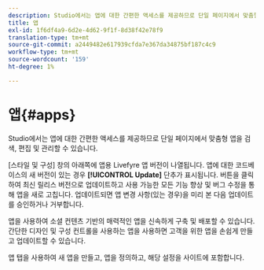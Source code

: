 ```yaml
---
description: Studio에서는 앱에 대한 간편한 액세스를 제공하므로 단일 페이지에서 맞춤형 앱을 검색, 편집 및 관리할 수 있습니다.
title: 앱
exl-id: 1f6df4a9-6d2e-4d62-9f1f-8d38f42e78f9
translation-type: tm+mt
source-git-commit: a2449482e617939cfda7e367da34875bf187c4c9
workflow-type: tm+mt
source-wordcount: '159'
ht-degree: 1%

---
```


# 앱{#apps}

Studio에서는 앱에 대한 간편한 액세스를 제공하므로 단일 페이지에서 맞춤형 앱을 검색, 편집 및 관리할 수 있습니다.

[스타일 및 구성] 창의 아래쪽에 앱용 Livefyre 앱 버전이 나열됩니다. 앱에 대한 코드베이스의 새 버전이 있는 경우 **[!UICONTROL Update]** 단추가 표시됩니다. 버튼을 클릭하여 최신 릴리스 버전으로 업데이트하고 사용 가능한 모든 기능 향상 및 버그 수정을 통해 앱을 새로 고칩니다. 업데이트되면 앱 변경 사항(있는 경우)을 미리 본 다음 업데이트를 승인하거나 거부합니다.

앱을 사용하여 소셜 컨텐츠 기반의 매력적인 앱을 신속하게 구축 및 배포할 수 있습니다. 간단한 디자인 및 구성 컨트롤을 사용하는 앱을 사용하면 고객을 위한 앱을 손쉽게 만들고 업데이트할 수 있습니다.

앱 탭을 사용하여 새 앱을 만들고, 앱을 정의하고, 해당 설정을 사이트에 포함합니다.
